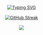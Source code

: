 <p align="center">
  <a href="https://git.io/typing-svg"><img src="https://readme-typing-svg.demolab.com?font=Fira+Code&weight=500&size=30&duration=2500&pause=&color=FEFEFE&background=151515&center=true&vCenter=true&multiline=true&repeat=false&random=false&width=600&height=100&lines=Sou+o+Ian+Felipe;e+esse+%C3%A9+meu+GitHub!" alt="Typing SVG" /></a><br><br>
  <a href="https://git.io/streak-stats"><img src="https://github-readme-streak-stats.herokuapp.com?user=ianfelps&theme=dark&hide_border=true&locale=pt_BR&date_format=j%20M%5B%20Y%5D&card_width=500&mode=weekly" alt="GitHub Streak" /></a><br><br>
  <a href="https://github.com/anuraghazra/github-readme-stats"><img src="https://github-readme-stats.vercel.app/api/top-langs/?username=ianfelps&layout=compact&theme=dark&hide_border=true&locale=pt-br&card_width=400" /></a>
</p>
